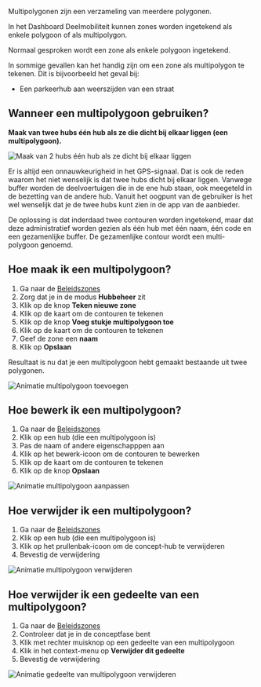 Multipolygonen zijn een verzameling van meerdere polygonen.

In het Dashboard Deelmobiliteit kunnen zones worden ingetekend als enkele polygoon of als multipolygon.

Normaal gesproken wordt een zone als enkele polygoon ingetekend.

In sommige gevallen kan het handig zijn om een zone als multipolygon te tekenen. Dit is bijvoorbeeld het geval bij:

- Een parkeerhub aan weerszijden van een straat

## Wanneer een multipolygoon gebruiken?

**Maak van twee hubs één hub als ze die dicht bij elkaar liggen (een multipolygoon).**

![Maak van 2 hubs één hub als ze dicht bij elkaar liggen](https://files.dashboarddeelmobiliteit.nl/docs/Beleidszones/multipolygonen/maak-van-2-hubs-een-multipolygoon-als-ze-dichtbij-elkaar-liggen.png)

Er is altijd een onnauwkeurigheid in het GPS-signaal. Dat is ook de reden waarom het niet wenselijk is dat twee hubs dicht bij elkaar liggen. Vanwege buffer worden de deelvoertuigen die in de ene hub staan, ook meegeteld in de bezetting van de andere hub. Vanuit het oogpunt van de gebruiker is het wel wenselijk dat je de twee hubs kunt zien in de app van de aanbieder.

De oplossing is dat inderdaad twee contouren worden
ingetekend, maar dat deze administratief worden gezien als één hub met één naam, één code en een gezamenlijke buffer. De gezamenlijke contour wordt een multi-polygoon genoemd.

## Hoe maak ik een multipolygoon?

1. Ga naar de [Beleidszones](/map/zones)
2. Zorg dat je in de modus **Hubbeheer** zit
3. Klik op de knop **Teken nieuwe zone**
4. Klik op de kaart om de contouren te tekenen
5. Klik op de knop **Voeg stukje multipolygoon toe**
6. Klik op de kaart om de contouren te tekenen
7. Geef de zone een **naam**
8. Klik op **Opslaan**

Resultaat is nu dat je een multipolygoon hebt gemaakt bestaande uit twee polygonen.

![Animatie multipolygoon toevoegen](https://files.dashboarddeelmobiliteit.nl/docs/Beleidszones/multipolygonen/ani-multipolygoon-toevoegen.gif)

## Hoe bewerk ik een multipolygoon?

1. Ga naar de [Beleidszones](/map/zones)
2. Klik op een hub (die een multipolygoon is)
3. Pas de naam of andere eigenschapppen aan
4. Klik op het bewerk-icoon om de contouren te bewerken
5. Klik op de kaart om de contouren te tekenen
6. Klik op de knop **Opslaan**

![Animatie multipolygoon aanpassen](https://files.dashboarddeelmobiliteit.nl/docs/Beleidszones/multipolygonen/ani-multipolygoon-aanpassen.gif)

## Hoe verwijder ik een multipolygoon?

1. Ga naar de [Beleidszones](/map/zones)
2. Klik op een hub (die een multipolygoon is)
3. Klik op het prullenbak-icoon om de concept-hub te verwijderen
4. Bevestig de verwijdering

![Animatie multipolygoon verwijderen](https://files.dashboarddeelmobiliteit.nl/docs/Beleidszones/multipolygonen/ani-multipolygoon-verwijderen.gif)

## Hoe verwijder ik een gedeelte van een multipolygoon?

1. Ga naar de [Beleidszones](/map/zones)
2. Controleer dat je in de conceptfase bent
3. Klik met rechter muisknop op een gedeelte van een multipolygoon
3. Klik in het context-menu op **Verwijder dit gedeelte**
4. Bevestig de verwijdering

![Animatie gedeelte van multipolygoon verwijderen](https://files.dashboarddeelmobiliteit.nl/docs/Beleidszones/multipolygonen/ani-multipolygoon-gedeelte-verwijderen.gif)
